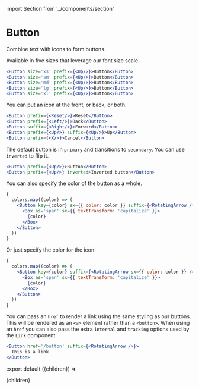 import Section from '../components/section'

# Button

Combine text with icons to form buttons.

Available in five sizes that leverage our font size scale.

```jsx live=True
<Button size='xs' prefix={<Up/>}>Button</Button>
<Button size='sm' prefix={<Up/>}>Button</Button>
<Button size='md' prefix={<Up/>}>Button</Button>
<Button size='lg' prefix={<Up/>}>Button</Button>
<Button size='xl' prefix={<Up/>}>Button</Button>
```

You can put an icon at the front, or back, or both.

```jsx live=True
<Button prefix={<Reset/>}>Reset</Button>
<Button prefix={<Left/>}>Back</Button>
<Button suffix={<Right/>}>Forward</Button>
<Button prefix={<Up/>} suffix={<Up/>}>Up</Button>
<Button prefix={<X/>}>Cancel</Button>
```

The default button is in `primary` and transitions to `secondary`. You can use `inverted` to flip it.

```jsx live=True
<Button prefix={<Up/>}>Button</Button>
<Button prefix={<Up/>} inverted>Inverted button</Button>
```

You can also specify the color of the button as a whole.

```jsx live=True
{
  colors.map((color) => (
    <Button key={color} sx={{ color: color }} suffix={<RotatingArrow />}>
      <Box as='span' sx={{ textTransform: 'capitalize' }}>
        {color}
      </Box>
    </Button>
  ))
}
```

Or just specify the color for the icon.

```jsx live=True
{
  colors.map((color) => (
    <Button key={color} suffix={<RotatingArrow sx={{ color: color }} />}>
      <Box as='span' sx={{ textTransform: 'capitalize' }}>
        {color}
      </Box>
    </Button>
  ))
}
```

You can pass an `href` to render a link using the same styling as our buttons. This will be rendered as an `<a>` element rather than a `<button>`. When using an `href` you can also pass the extra `internal` and `tracking` options used by the `Link` component.

```jsx live=True
<Button href='/button' suffix={<RotatingArrow />}>
  This is a link
</Button>
```

export default ({children}) => <Section name='button'>{children}</Section>
